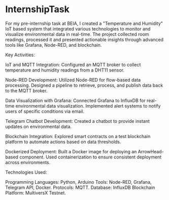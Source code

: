 # InternshipTask

For my pre-internship task at BEIA, I created a "Temperature and Humidity" IoT based system that integrated various technologies to monitor and visualize environmental data in real-time. The project collected room readings, processed it and presented actionable insights through advanced tools like Grafana, Node-RED, and blockchain.

Key Activities:

 IoT and MQTT Integration:
 Configured an MQTT broker to collect temperature and humidity readings from a DHT11 sensor.

 Node-RED Development:
 Utilized Node-RED for flow-based data processing.
 Designed a pipeline to retrieve, process, and publish data back to the MQTT broker.

 Data Visualization with Grafana:
 Connected Grafana to InfluxDB for real-time environmental data visualization.
 Implemented alert systems to notify users of specific conditions via email.

 Telegram Chatbot Development:
 Created a chatbot to provide instant updates on environmental data.

 Blockchain Integration:
 Explored smart contracts on a test blockchain platform to automate actions based on data thresholds.

 Dockerized Deployment:
 Built a Docker image for deploying an ArrowHead-based component.
 Used containerization to ensure consistent deployment across environments.

Technologies Used:

 Programming Languages: Python, Arduino
 Tools: Node-RED, Grafana, Telegram API, Docker.
 Protocols: MQTT.
 Database: InfluxDB
 Blockchain Platform: MultiversX Testnet.
